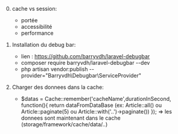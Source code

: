 0. cache vs session:
    - portée
    - accessibilité
    - performance
1. Installation du debug bar: 
    - lien : https://github.com/barryvdh/laravel-debugbar
    - composer require barryvdh/laravel-debugbar --dev
    - php artisan vendor:publish --provider="Barryvdh\Debugbar\ServiceProvider"

2. Charger des donnees dans la cache:
    - $datas = Cache::remember('cacheName',durationInSecond, function(){
        return dataFromDataBase (ex: Article::all() ou Article::paginate(5) ou Article::with('..')->paginate())
    });
        => les donnees sont maintenant dans le cache (storage/framework/cache/data/..)